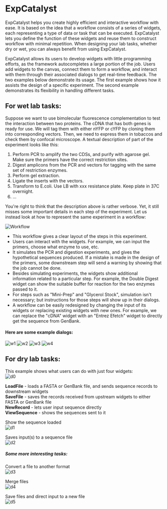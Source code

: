 # ExpCatalyst
ExpCatalyst helps you create highly efficient and interactive workflow with ease. It is based on the idea that a workflow consists of a series of widgets, each representing a type of data or task that can be executed. ExpCatalyst lets you define the function of these widgets and reuse them to construct workflow with minimal repetition. When designing your lab tasks, whether dry or wet, you can always benefit from using ExpCatalyst.

ExpCatalyst allows its users to develop widgets with little programming efforts, as the framework autocompletes a large portion of the job. Users add widgets to the canvas, connect them to form a workflow, and interact with them through their associated dialogs to get real-time feedback. The two examples below demonstrate its usage. The first example shows how it assists the design of a specific experiment. The second example demonstrates its flexibility in handling different tasks.

## For wet lab tasks:
Suppose we want to use bimolecular fluorescence complementation to test the interaction between two proteins. The cDNA that has both genes is ready for use. We will tag them with either nYFP or cYFP by cloning them into corresponding vectors. Then, we need to express them in tobaccos and check them by confocal microscope.
A textual description of part of the experiment looks like this:
1. Perform PCR to amplify the two CDSs, and purify with agarose gel. Make sure the primers have the correct restriction sites.
2. Digest amplicons from the PCR and vectors for tagging with the same set of restriction enzymes.
3. Perform gel extraction.
4. Ligate the inserts with the vectors.
5. Transform to E.coli. Use LB with xxx resistance plate. Keep plate in 37C overnight.
6. ...

You're right to think that the description above is rather verbose. Yet, it still misses some important details in each step of the experiment. Let us instead look at how to represent the same experiment in a workflow:

![Workflow](assets/img/w0.png)

* This workflow gives a clear layout of the steps in this experiment.
* Users can interact with the widgets. For example, we can input the primers, choose what enzyme to use, etc.
* It simulates the PCR and digestion experiments, and gives the hypothetical sequences produced. If a mistake is made in the design of the primers, some downstream step will send a warning by showing that the job cannot be done.
* Besides simulating experiments, the widgets show additional information related to a particular step. For example, the Double Digest widget can show the suitable buffer for reaction for the two enzymes passed to it.
* For steps such as "Mini-Prep" and "Glycerol Stock", simulation isn't necessary; but instructions for those steps will show up in their dialogs.
* A workflow can be easily redesigned by changing the input of its widgets or replacing existing widgets with new ones. For example, we can replace the "cDNA" widget with an "Entrez Efetch" widget to directly get the sequence from GenBank.

#### Here are some example dialogs:
![w1](assets/img/w1.png)
![w2](assets/img/w2.png)
![w3](assets/img/w3.png)
![w4](assets/img/w4.png)

## For dry lab tasks:
This example shows what users can do with just four widgets:  
![d0](assets/img/d0.png)

**LoadFile** - loads a FASTA or GenBank file, and sends sequence records to downstream widgets  
**SaveFile** - saves the records received from upstream widgets to either FASTA or GenBank file  
**NewRecord** - lets user input sequence directly  
**ViewSequence** - shows the sequences sent to it

Show the sequence loaded  
![d1](assets/img/d1.png)

Saves input(s) to a sequence file  
![d2](assets/img/d2.png)

##### Some more interesting tasks:
Convert a file to another format  
![d3](assets/img/d3.png)

Merge files  
![d4](assets/img/d4.png)

Save files and direct input to a new file  
![d5](assets/img/d5.png)
